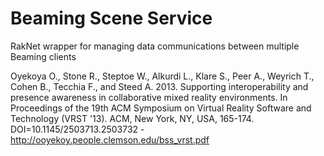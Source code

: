 # Beaming Scene Service

RakNet wrapper for managing data communications between multiple Beaming clients

Oyekoya O., Stone R., Steptoe W., Alkurdi L., Klare S., Peer A., Weyrich T., Cohen B., Tecchia F., and Steed A. 2013. Supporting interoperability and presence awareness in collaborative mixed reality environments. In Proceedings of the 19th ACM Symposium on Virtual Reality Software and Technology (VRST '13). ACM, New York, NY, USA, 165-174. DOI=10.1145/2503713.2503732 - http://ooyekoy.people.clemson.edu/bss_vrst.pdf